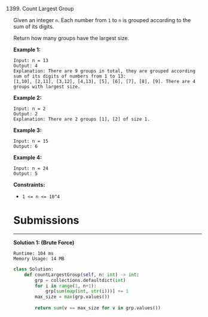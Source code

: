 1399. Count Largest Group

Given an integer `n`. Each number from `1` to `n` is grouped according to the sum of its digits. 

Return how many groups have the largest size.

 

**Example 1:**
```
Input: n = 13
Output: 4
Explanation: There are 9 groups in total, they are grouped according sum of its digits of numbers from 1 to 13:
[1,10], [2,11], [3,12], [4,13], [5], [6], [7], [8], [9]. There are 4 groups with largest size.
```

**Example 2:**
```
Input: n = 2
Output: 2
Explanation: There are 2 groups [1], [2] of size 1.
```

**Example 3:**
```
Input: n = 15
Output: 6
```

**Example 4:**
```
Input: n = 24
Output: 5
```

**Constraints:**

* `1 <= n <= 10^4`

# Submissions
---
**Solution 1: (Brute Force)**
```
Runtime: 104 ms
Memory Usage: 14 MB
```
```python
class Solution:
    def countLargestGroup(self, n: int) -> int:
        grp = collections.defaultdict(int)
        for i in range(1, n+1):
            grp[sum(map(int, str(i)))] += 1
        max_size = max(grp.values())
        
        return sum(v == max_size for v in grp.values())
```